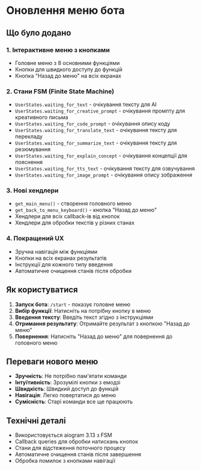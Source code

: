 # Оновлення меню бота

## Що було додано

### 1. Інтерактивне меню з кнопками
- Головне меню з 8 основними функціями
- Кнопки для швидкого доступу до функцій
- Кнопка "Назад до меню" на всіх екранах

### 2. Стани FSM (Finite State Machine)
- `UserStates.waiting_for_text` - очікування тексту для AI
- `UserStates.waiting_for_creative_prompt` - очікування промпту для креативного письма
- `UserStates.waiting_for_code_prompt` - очікування опису коду
- `UserStates.waiting_for_translate_text` - очікування тексту для перекладу
- `UserStates.waiting_for_summarize_text` - очікування тексту для резюмування
- `UserStates.waiting_for_explain_concept` - очікування концепції для пояснення
- `UserStates.waiting_for_tts_text` - очікування тексту для озвучування
- `UserStates.waiting_for_image_prompt` - очікування опису зображення

### 3. Нові хендлери
- `get_main_menu()` - створення головного меню
- `get_back_to_menu_keyboard()` - кнопка "Назад до меню"
- Хендлери для всіх callback-ів від кнопок
- Хендлери для обробки текстів у різних станах

### 4. Покращений UX
- Зручна навігація між функціями
- Кнопки на всіх екранах результатів
- Інструкції для кожного типу введення
- Автоматичне очищення станів після обробки

## Як користуватися

1. **Запуск бота**: `/start` - показує головне меню
2. **Вибір функції**: Натисніть на потрібну кнопку в меню
3. **Введення тексту**: Введіть текст згідно з інструкціями
4. **Отримання результату**: Отримайте результат з кнопкою "Назад до меню"
5. **Повернення**: Натисніть "Назад до меню" для повернення до головного меню

## Переваги нового меню

- **Зручність**: Не потрібно пам'ятати команди
- **Інтуїтивність**: Зрозумілі кнопки з емодзі
- **Швидкість**: Швидкий доступ до функцій
- **Навігація**: Легко повертатися до меню
- **Сумісність**: Старі команди все ще працюють

## Технічні деталі

- Використовується aiogram 3.13 з FSM
- Callback queries для обробки натискань кнопок
- Стани для відстеження поточного процесу
- Автоматичне очищення станів після завершення
- Обробка помилок з кнопками навігації
